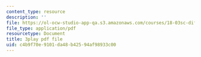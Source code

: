 ```yaml
---
content_type: resource
description: ''
file: https://ol-ocw-studio-app-qa.s3.amazonaws.com/courses/18-03sc-differential-equations-fall-2011/c4b9f70e9101da48b42594af98933c00_XDhJ8lVGbl8.pdf
file_type: application/pdf
resourcetype: Document
title: 3play pdf file
uid: c4b9f70e-9101-da48-b425-94af98933c00
---
```

